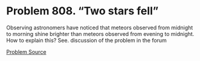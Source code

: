 # Problem 808. “Two stars fell”

Observing astronomers have noticed that meteors observed from midnight to morning shine brighter than meteors observed from evening to midnight. How to explain this? See. discussion of the problem in the forum

[Problem Source](https://www.trizland.ru/tasks/1575/)